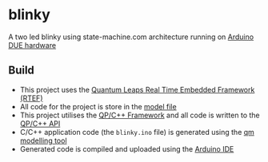 # blinky
A two led blinky using state-machine.com architecture running on [Arduino DUE hardware](https://store.arduino.cc/products/arduino-due)

## Build

* This project uses the [Quantum Leaps Real Time Embedded Framework (RTEF)](https://www.state-machine.com/products/qp)
* All code for the project is store in the [model file](./blinky.qm)
* This project utilises the [QP/C++ Framework](https://www.state-machine.com/qpcpp/) and all code is written to the [QP/C++ API](https://www.state-machine.com/qpcpp/api.html)
* C/C++ application code (the ``blinky.ino`` file) is generated using the [qm modelling tool](https://www.state-machine.com/products/qm/)
* Generated code is compiled and uploaded using the [Arduino IDE](https://www.arduino.cc/en/software)
